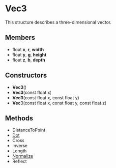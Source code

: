 # Vec3 #
This structure describes a three-dimensional vector.

## Members ##
- float **x**, **r**, **width**
- float **y**, **g**, **height**
- float **z**, **b**, **depth**

## Constructors ##
- **Vec3**()
- **Vec3**(const float x)
- **Vec3**(const float x, const float y)
- **Vec**3(const float x, const float y, const float z)

## Methods ##
- DistanceToPoint
- [Dot](API_Vec3_Dot)
- Cross
- Inverse
- Length
- [Normalize](API_Vec3_Normalize)
- Reflect
